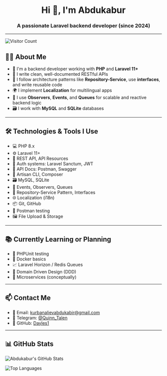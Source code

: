 <h1 align="center">Hi 👋, I'm Abdukabur</h1>
<h3 align="center">A passionate Laravel backend developer (since 2024)</h3>

---
![Visitor Count](https://visitor-badge.laobi.icu/badge?page_id=yourusername.yourrepo)

## 🧑‍💻 About Me

- 🚀 I'm a backend developer working with **PHP** and **Laravel 11+**
- 🧾 I write clean, well-documented RESTful APIs
- 🧱 I follow architecture patterns like **Repository-Service**, use **interfaces**, and write reusable code
- 🌍 I implement **Localization** for multilingual apps
- 🧩 I use **Observers**, **Events**, and **Queues** for scalable and reactive backend logic
- 🗃️ I work with **MySQL** and **SQLite** databases

---

## 🛠️ Technologies & Tools I Use

- 💻 PHP 8.x
- ⚙️ Laravel 11+
- 📡 REST API, API Resources
- 🔐 Auth systems: Laravel Sanctum, JWT
- 📄 API Docs: Postman, Swagger
- 🧰 Artisan CLI, Composer
- 🗃️ MySQL, SQLite
- 🔁 Events, Observers, Queues
- 🧱 Repository-Service Pattern, Interfaces
- 🌐 Localization (i18n)
- 📦 Git, GitHub
- 🧪 Postman testing
- 🖼️ File Upload & Storage

---

## 📚 Currently Learning or Planning

- 🧪 PHPUnit testing
- 🐳 Docker basics
- 📈 Laravel Horizon / Redis Queues
- 🧠 Domain Driven Design (DDD)
- 🧬 Microservices (conceptually)

---

## 📫 Contact Me

- 📧 Email: kurbanalievabdukabir@gmail.com  
- 💬 Telegram: [@Quinn_Talen](https://t.me/Quinn_Talen)  
- 🐙 GitHub: [Dayles1](https://github.com/Dayles1)

---

## 📊 GitHub Stats

![Abdukabur's GitHub Stats](https://github-readme-stats.vercel.app/api?username=Dayles1&show_icons=true&theme=tokyonight)

![Top Languages](https://github-readme-stats.vercel.app/api/top-langs/?username=Dayles1&layout=compact&theme=tokyonight)
